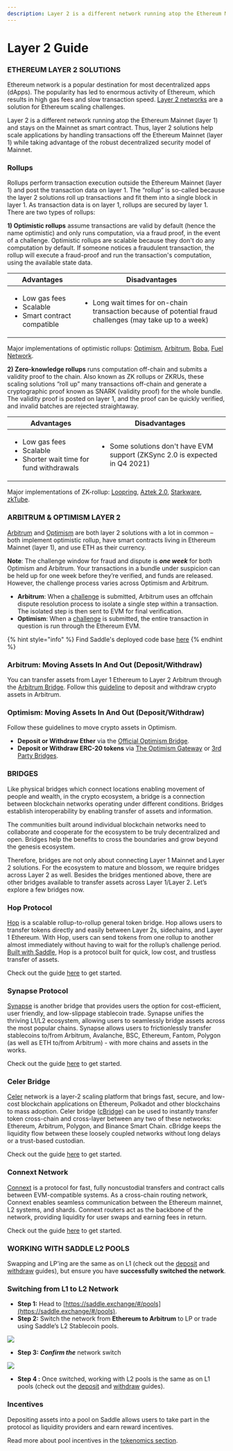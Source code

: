 ```yaml
---
description: Layer 2 is a different network running atop the Ethereum Mainnet (Layer 1).
---
```


# Layer 2 Guide

### **ETHEREUM LAYER 2 SOLUTIONS** <a href="#_toc87951811" id="_toc87951811"></a>

Ethereum network is a popular destination for most decentralized apps (dApps). The popularity has led to enormous activity of Ethereum, which results in high gas fees and slow transaction speed. [Layer 2 networks](https://ethereum.org/en/developers/docs/scaling/layer-2-rollups/) are a solution for Ethereum scaling challenges.

Layer 2 is a different network running atop the Ethereum Mainnet (layer 1) and stays on the Mainnet as smart contract. Thus, layer 2 solutions help scale applications by handling transactions off the Ethereum Mainnet (layer 1) while taking advantage of the robust decentralized security model of Mainnet.

### **Rollups** <a href="#_toc87951812" id="_toc87951812"></a>

Rollups perform transaction execution outside the Ethereum Mainnet (layer 1) and post the transaction data on layer 1. The “rollup” is so-called because the layer 2 solutions roll up transactions and fit them into a single block in layer 1. As transaction data is on layer 1, rollups are secured by layer 1. There are two types of rollups:

**1) Optimistic rollups** assume transactions are valid by default (hence the name optimistic) and only runs computation, via a fraud proof, in the event of a challenge. Optimistic rollups are scalable because they don't do any computation by default. If someone notices a fraudulent transaction, the rollup will execute a fraud-proof and run the transaction's computation, using the available state data.

| **Advantages**                                                                    | **Disadvantages**                                                                                                        |
| --------------------------------------------------------------------------------- | ------------------------------------------------------------------------------------------------------------------------ |
| <ul><li>Low gas fees</li><li>Scalable</li><li>Smart contract compatible</li></ul> | <ul><li>Long wait times for on-chain transaction because of potential fraud challenges (may take up to a week)</li></ul> |

Major implementations of optimistic rollups: [Optimism](https://optimism.io), [Arbitrum](https://arbitrum.io), [Boba](https://boba.network), [Fuel Network](https://fuel.sh).

**2) Zero-knowledge rollups** runs computation off-chain and submits a validity proof to the chain. Also known as ZK rollups or ZKRUs, these scaling solutions “roll up” many transactions off-chain and generate a cryptographic proof known as SNARK (validity proof) for the whole bundle. The validity proof is posted on layer 1, and the proof can be quickly verified, and invalid batches are rejected straightaway.

| **Advantages**                                                                                 | **Disadvantages**                                                                           |
| ---------------------------------------------------------------------------------------------- | ------------------------------------------------------------------------------------------- |
| <ul><li>Low gas fees</li><li>Scalable</li><li>Shorter wait time for fund withdrawals</li></ul> | <ul><li>Some solutions don't have EVM support (ZKSync 2.0 is expected in Q4 2021)</li></ul> |

Major implementations of ZK-rollup: [Loopring](https://loopring.org/#/), [Aztek 2.0](https://aztec.network), [Starkware](https://starkware.co), [zkTube](https://zktube.io).

### **ARBITRUM & OPTIMISM LAYER 2** <a href="#_toc87951813" id="_toc87951813"></a>

[Arbitrum](https://arbitrum.io) and [Optimism](https://optimism.io) are both layer 2 solutions with a lot in common – both implement optimistic rollup, have smart contracts living in Ethereum Mainnet (layer 1), and use ETH as their currency.

**Note**: The challenge window for fraud and dispute is _**one week**_ for both Optimism and Arbitrum. Your transactions in a bundle under suspicion can be held up for one week before they’re verified, and funds are released. However, the challenge process varies across Optimism and Arbitrum.

* **Arbitrum**: When a [challenge](https://developer.offchainlabs.com/docs/dispute\_resolution#dispute-resolution) is submitted, Arbitrum uses an offchain dispute resolution process to isolate a single step within a transaction. The isolated step is then sent to EVM for final verification.
* **Optimism**: When a [challenge](https://community.optimism.io/docs/protocol/fraud-proofs.html) is submitted, the entire transaction in question is run through the Ethereum EVM.

{% hint style="info" %}
Find Saddle's deployed code base [here](https://github.com/saddle-finance/saddle-contract/tree/master/deployments)
{% endhint %}

### **Arbitrum: Moving Assets In And Out (Deposit/Withdraw)** <a href="#_toc87951814" id="_toc87951814"></a>

You can transfer assets from Layer 1 Ethereum to Layer 2 Arbitrum through the [Arbitrum Bridge](https://bridge.arbitrum.io). Follow this [guideline](https://arbitrum.io/bridge-tutorial/) to deposit and withdraw crypto assets in Arbitrum.

### **Optimism: Moving Assets In And Out (Deposit/Withdraw)** <a href="#_toc87951815" id="_toc87951815"></a>

Follow these guidelines to move crypto assets in Optimism.

* **Deposit or Withdraw Ether** via the [Official Optimism Bridge](https://app.optimism.io/bridge/deposit).
* **Deposit or Withdraw ERC-20 tokens** via [The Optimism Gateway](https://app.optimism.io/bridge/deposit) or [3rd Party Bridges](https://www.optimism.io/apps/bridges).

### BRIDGES <a href="#_toc87951816" id="_toc87951816"></a>

Like physical bridges which connect locations enabling movement of people and wealth, in the crypto ecosystem, a bridge is a connection between blockchain networks operating under different conditions. Bridges establish interoperability by enabling transfer of assets and information.

The communities built around individual blockchain networks need to collaborate and cooperate for the ecosystem to be truly decentralized and open. Bridges help the benefits to cross the boundaries and grow beyond the genesis ecosystem.

Therefore, bridges are not only about connecting Layer 1 Mainnet and Layer 2 solutions. For the ecosystem to mature and blossom, we require bridges across Layer 2 as well. Besides the bridges mentioned above, there are other bridges available to transfer assets across Layer 1/Layer 2. Let’s explore a few bridges now.

### **Hop Protocol** <a href="#_toc87951817" id="_toc87951817"></a>

[Hop](https://hop.exchange) is a scalable rollup-to-rollup general token bridge. Hop allows users to transfer tokens directly and easily between Layer 2s, sidechains, and Layer 1 Ethereum. With Hop, users can send tokens from one rollup to another almost immediately without having to wait for the rollup’s challenge period. [Built with Saddle](https://docs.saddle.finance/build-with-saddle#hop-protocol), Hop is a protocol built for quick, low cost, and trustless transfer of assets.

Check out the guide [here](https://medium.com/hop-protocol/hop-send-tokens-across-rollups-30f14c432f7c) to get started.

### **Synapse Protocol** <a href="#_toc87951818" id="_toc87951818"></a>

[Synapse](https://synapseprotocol.com) is another bridge that provides users the option for cost-efficient, user friendly, and low-slippage stablecoin trade. Synapse unifies the thriving L1/L2 ecosystem, allowing users to seamlessly bridge assets across the most popular chains. Synapse allows users to frictionlessly transfer stablecoins to/from Arbitrum, Avalanche, BSC, Ethereum, Fantom, Polygon (as well as ETH to/from Arbitrum) - with more chains and assets in the works.

Check out the guide [here](https://docs.synapseprotocol.com/how-to/bridge) to get started.

### **Celer Bridge** <a href="#_toc87951819" id="_toc87951819"></a>

[Celer](https://www.celer.network) network is a layer-2 scaling platform that brings fast, secure, and low-cost blockchain applications on Ethereum, Polkadot and other blockchains to mass adoption. Celer bridge ([cBridge](https://cbridge.celer.network)) can be used to instantly transfer token cross-chain and cross-layer between any two of these networks: Ethereum, Arbitrum, Polygon, and Binance Smart Chain. cBridge keeps the liquidity flow between these loosely coupled networks without long delays or a trust-based custodian.

Check out the guide [here](https://cbridge-docs.celer.network/#/) to get started.

### **Connext Network** <a href="#_toc87951820" id="_toc87951820"></a>

[Connext](https://connext.network) is a protocol for fast, fully noncustodial transfers and contract calls between EVM-compatible systems. As a cross-chain routing network, Connext enables seamless communication between the Ethereum mainnet, L2 systems, and shards. Connext routers act as the backbone of the network, providing liquidity for user swaps and earning fees in return.

Check out the guide [here](https://docs.connext.network) to get started.

### **WORKING WITH SADDLE L2 POOLS** <a href="#_toc87951821" id="_toc87951821"></a>

Swapping and LP'ing are the same as on L1 (check out the [deposit](https://docs.saddle.finance/saddle-pools#deposit) and [withdraw](https://docs.saddle.finance/saddle-pools#withdraw) guides), but ensure you have **successfully switched the network**.

### **Switching from L1 to L2 Network** <a href="#_toc87951822" id="_toc87951822"></a>

* **Step 1:** Head to [https://saddle.exchange/#/pools](https://saddle.exchange/#/pools).
* **Step 2:** Switch the network from **Ethereum to Arbitrum** to LP or trade using Saddle’s L2 Stablecoin pools.

![](.gitbook/assets/0)

* **Step 3:** _**Confirm the**_ network switch

![](<.gitbook/assets/1 (1)>)

* **Step 4 :** Once switched, working with L2 pools is the same as on L1 pools (check out the [deposit](https://docs.saddle.finance/saddle-pools#deposit) and [withdraw](https://docs.saddle.finance/saddle-pools#withdraw) guides).

### **Incentives** <a href="#_toc87951823" id="_toc87951823"></a>

Depositing assets into a pool on Saddle allows users to take part in the protocol as liquidity providers and earn reward incentives.

Read more about pool incentives in the [tokenomics section](sdl-token.md).

